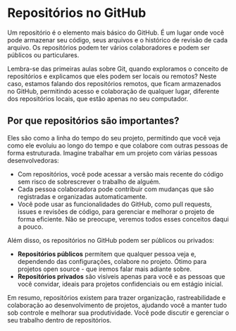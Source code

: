 # Repositórios no GitHub

Um repositório é o elemento mais básico do GitHub. É um lugar onde você pode armazenar seu código, seus arquivos e o histórico de revisão de cada arquivo. Os repositórios podem ter vários colaboradores e podem ser públicos ou particulares.

Lembra-se das primeiras aulas sobre Git, quando exploramos o conceito de repositórios e explicamos que eles podem ser locais ou remotos? Neste caso, estamos falando dos repositórios remotos, que ficam armazenados no GitHub, permitindo acesso e colaboração de qualquer lugar, diferente dos repositórios locais, que estão apenas no seu computador.

## **Por que repositórios são importantes?**

Eles são como a linha do tempo do seu projeto, permitindo que você veja como ele evoluiu ao longo do tempo e que colabore com outras pessoas de forma estruturada. Imagine trabalhar em um projeto com várias pessoas desenvolvedoras:

* Com repositórios, você pode acessar a versão mais recente do código sem risco de sobrescrever o trabalho de alguém.
* Cada pessoa colaboradora pode contribuir com mudanças que são registradas e organizadas automaticamente.
* Você pode usar as funcionalidades do GitHub, como pull requests, issues e revisões de código, para gerenciar e melhorar o projeto de forma eficiente. Não se preocupe, veremos todos esses conceitos daqui a pouco.

Além disso, os repositórios no GitHub podem ser públicos ou privados:

* **Repositórios públicos** permitem que qualquer pessoa veja e, dependendo das configurações, colabore no projeto. Ótimo para projetos open source - que iremos falar mais adiante sobre.
* **Repositórios privados** são visíveis apenas para você e as pessoas que você convidar, ideais para projetos confidenciais ou em estágio inicial.

Em resumo, repositórios existem para trazer organização, rastreabilidade e colaboração ao desenvolvimento de projetos, ajudando você a manter tudo sob controle e melhorar sua produtividade. Você pode discutir e gerenciar o seu trabalho dentro de repositórios.
